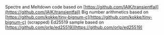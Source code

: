 Spectre and Meltdown code based on [https://github.com/IAIK/transientfail](https://github.com/IAIK/transientfail)
Big number arithmetics based on [https://github.com/kokke/tiny-bignum-c](https://github.com/kokke/tiny-bignum-c) (scrapped)
Ed25519 sample based on [https://github.com/orlp/ed25519](https://github.com/orlp/ed25519)

